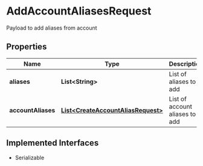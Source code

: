 

# AddAccountAliasesRequest

Payload to add aliases from account

## Properties

| Name | Type | Description | Notes |
|------------ | ------------- | ------------- | -------------|
|**aliases** | **List&lt;String&gt;** | List of aliases to add |  [optional] |
|**accountAliases** | [**List&lt;CreateAccountAliasRequest&gt;**](CreateAccountAliasRequest.md) | List of account aliases to add |  [optional] |


## Implemented Interfaces

* Serializable


